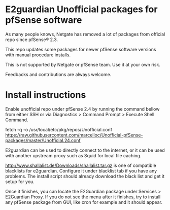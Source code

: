 # E2guardian Unofficial packages for pfSense software

As many people knows, Netgate has removed a lot of packages from official repo since pfSense® 2.3. 

This repo updates some packages for newer pfSense software versions with manual procedure installs.

This is not supported by Netgate or pfSense team. Use it at your own risk.

Feedbacks and contributions are always welcome.

# Install instructions

Enable unofficial repo under pfSense 2.4 by running the command bellow from either SSH or via Diagnostics > Command Prompt > Execute Shell Command.

fetch -q -o /usr/local/etc/pkg/repos/Unofficial.conf https://raw.githubusercontent.com/marcelloc/Unofficial-pfSense-packages/master/Unofficial.24.conf

E2guardian can be used to directly connect to the internet, or it can be used with another upstream proxy such as Squid for local file caching.

http://www.shallalist.de/Downloads/shallalist.tar.gz is one of compatible blacklists for e2guardian. Configure it under blacklist tab if you have any problems. The install script should already download the black list and get it setup for you.

Once it finishes, you can locate the E2Guardian package under Services > E2Guardian Proxy. If you do not see the menu after it finishes, try to install any pfSense package from GUI, like cron for example and it should appear.
